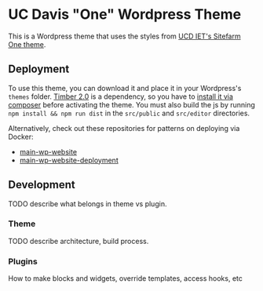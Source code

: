 # UC Davis "One" Wordpress Theme

This is a Wordpress theme that uses the styles from [UCD IET's Sitefarm One theme](https://bitbucket.org/ietwebdev/sitefarm-pattern-lab-one/src/redesign/docs/).

## Deployment
To use this theme, you can download it and place it in your Wordpress's `themes` folder. [Timber 2.0](https://upstatement.com/timber/) is a dependency, so you have to [install it via composer](https://timber.github.io/docs/v2/installation/manage-timber-with-composer/) before activating the theme. You must also build the js by running `npm install && npm run dist` in the `src/public` and `src/editor` directories.

Alternatively, check out these repositories for patterns on deploying via Docker:
- [main-wp-website](https://github.com/UCDavisLibrary/main-wp-website)
- [main-wp-website-deployment](https://github.com/UCDavisLibrary/main-wp-website-deployment)

## Development
TODO describe what belongs in theme vs plugin.

### Theme
TODO describe architecture, build process.

### Plugins
How to make blocks and widgets, override templates, access hooks, etc
